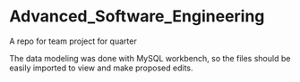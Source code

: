 # Advanced_Software_Engineering
A repo for team project for quarter

The data modeling was done with MySQL workbench, so the files should be easily imported to view and make proposed edits.
